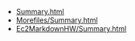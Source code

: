 * [Summary.html](Summary.html)
* [Morefiles/Summary.html](Morefiles/Summary.html)
* [Ec2MarkdownHW/Summary.html](Ec2MarkdownHW/Summary.html)